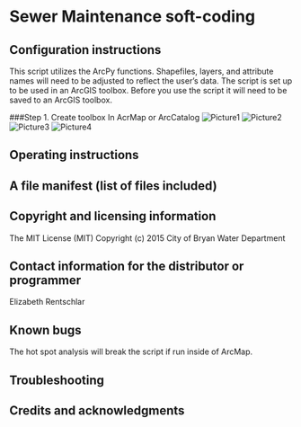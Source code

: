 # Sewer Maintenance soft-coding
## Configuration instructions
This script utilizes the ArcPy functions.  Shapefiles, layers, and attribute names will need to be adjusted to reflect the user’s data. 
The script is set up to be used in an ArcGIS toolbox.  Before you use the script it will need to be saved to an ArcGIS toolbox.  

###Step 1. Create toolbox
In AcrMap or ArcCatalog 
![Picture1](https://farm2.staticflickr.com/1707/24436856032_cd8a5ac8fd_z.jpg)
![Picture2](https://farm2.staticflickr.com/1675/24249608550_fab494a1bc_z.jpg)
![Picture3](https://farm2.staticflickr.com/1529/24518965476_d292fe9bd8_b.jpg)
![Picture4](https://farm2.staticflickr.com/1479/24436855852_611c22b62c_b.jpg)
## Operating instructions

## A file manifest (list of files included)
## Copyright and licensing information
The MIT License (MIT)
Copyright (c) 2015 City of Bryan Water Department
## Contact information for the distributor or programmer
Elizabeth Rentschlar
## Known bugs
The hot spot analysis will break the script if run inside of ArcMap.  
## Troubleshooting
## Credits and acknowledgments
